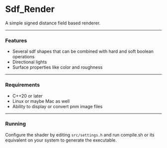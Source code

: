 # Sdf_Render
A simple signed distance field based renderer.

---

### Features
- Several sdf shapes that can be combined with hard and soft boolean operations
- Directional lights
- Surface properties like color and roughness

---

### Requirements
- C++20 or later
- Linux or maybe Mac as well
- Ability to display or convert pnm image files

---

### Running
Configure the shader by editing `src/settings.h` and run compile.sh or its equivalent on your system to generate the executable.
